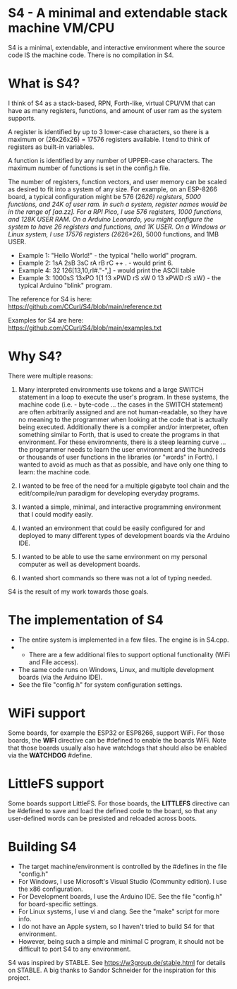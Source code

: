 # S4 - A minimal and extendable stack machine VM/CPU

S4 is a minimal, extendable, and interactive environment where the source code IS the machine code. There is no compilation in S4.

# What is S4?

I think of S4 as a stack-based, RPN, Forth-like, virtual CPU/VM that can have as many registers, functions, and amount of user ram as the system supports.

A register is identified by up to 3 lower-case characters, so there is a maximum or (26x26x26) = 17576 registers available. I tend to think of registers as built-in variables.

A function is identified by any number of UPPER-case characters. The maximum number of functions is set in the config.h file.

The number of registers, function vectors, and user memory can be scaled as desired to fit into a system of any size. For example, on an ESP-8266 board, a typical configuration might be 576 (26*26) registers, 5000 functions, and 24K of user ram. In such a system, register names would be in the range of [aa.zz]. For a RPI Pico, I use 576 registers, 1000 functions, and 128K USER RAM. On a Arduino Leonardo, you might configure the system to have 26 registers and functions, and 1K USER. On a Windows or Linux system, I use 17576 registers (26*26*26), 5000 functions, and 1MB USER.

- Example 1: "Hello World!"            - the typical "hello world" program.
- Example 2: 1sA 2sB 3sC rA rB rC ++ . - would print 6.
- Example 4: 32 126\[13,10,rI#."-",\]  - would print the ASCII table
- Example 3: 1000sS 13xPO 1{1 13 xPWD rS xW 0 13 xPWD rS xW} - the typical Arduino "blink" program.

The reference for S4 is here:   https://github.com/CCurl/S4/blob/main/reference.txt

Examples for S4 are here: https://github.com/CCurl/S4/blob/main/examples.txt

# Why S4?

There were multiple reasons:

1. Many interpreted environments use tokens and a large SWITCH statement in a loop to execute the user's program. In these systems, the machine code (i.e. - byte-code ... the cases in the SWITCH statement) are often arbitrarily assigned and are not human-readable, so they have no meaning to the programmer when looking at the code that is actually being executed. Additionally there is a compiler and/or interpreter, often something similar to Forth, that is used to create the programs in that environment. For these enviromnents, there is a steep learning curve ... the programmer needs to learn the user environment and the hundreds or thousands of user functions in the libraries (or "words" in Forth). I wanted to avoid as much as that as possible, and have only one thing to learn: the machine code.

2. I wanted to be free of the need for a multiple gigabyte tool chain and the edit/compile/run paradigm for developing everyday programs.

3. I wanted a simple, minimal, and interactive programming environment that I could modify easily.

4. I wanted an environment that could be easily configured for and deployed to many different types of development boards via the Arduino IDE.

5. I wanted to be able to use the same environment on my personal computer as well as development boards.

6. I wanted short commands so there was not a lot of typing needed.

S4 is the result of my work towards those goals.

# The implementation of S4

- The entire system is implemented in a few files. The engine is in S4.cpp.
- - There are a few additional files to support optional functionality (WiFi and File access).
- The same code runs on Windows, Linux, and multiple development boards (via the Arduino IDE).
- See the file "config.h" for system configuration settings.

# WiFi support

Some boards, for example the ESP32 or ESP8266, support WiFi. For those boards, the __WIFI__ directive can be #defined to enable the boards WiFi.
Note that those boards usually also have watchdogs that should also be enabled via the __WATCHDOG__ #define.

# LittleFS support

Some boards support LittleFS. For those boards, the __LITTLEFS__ directive can be #defined to save and load the defined code to the board, so that any user-defined words can be presisted and reloaded across boots.

# Building S4

- The target machine/environment is controlled by the #defines in the file "config.h"
- For Windows, I use Microsoft's Visual Studio (Community edition). I use the x86 configuration.
- For Development boards, I use the Arduino IDE. See the file "config.h" for board-specific settings.
- For Linux systems, I use vi and clang. See the "make" script for more info.
- I do not have an Apple system, so I haven't tried to build S4 for that environment.
- However, being such a simple and minimal C program, it should not be difficult to port S4 to any environment.

S4 was inspired by STABLE. See https://w3group.de/stable.html for details on STABLE.
A big thanks to Sandor Schneider for the inspiration for this project.
